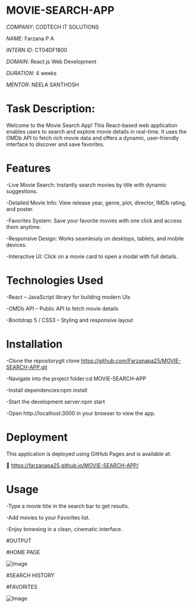 # MOVIE-SEARCH-APP

*COMPANY*: CODTECH IT SOLUTIONS

*NAME*:  Farzana P A

*INTERN ID*: CT04DF1800

*DOMAIN*: React.js Web Development

*DURATION*: 4 weeks

*MENTOR*: NEELA SANTHOSH

# Task Description:
Welcome to the Movie Search App! This React-based web application enables users to search and explore movie details in real-time. It uses the OMDb API to fetch rich movie data and offers a dynamic, user-friendly interface to discover and save favorites.

# Features
-Live Movie Search: Instantly search movies by title with dynamic suggestions.

-Detailed Movie Info: View release year, genre, plot, director, IMDb rating, and poster.

-Favorites System: Save your favorite movies with one click and access them anytime.

-Responsive Design: Works seamlessly on desktops, tablets, and mobile devices.

-Interactive UI: Click on a movie card to open a modal with full details.

# Technologies Used
-React – JavaScript library for building modern UIs

-OMDb API – Public API to fetch movie details

-Bootstrap 5 / CSS3 – Styling and responsive layout

# Installation
-Clone the repositorygit clone https://github.com/Farzanapa25/MOVIE-SEARCH-APP.git

-Navigate into the project folder:cd MOVIE-SEARCH-APP

-Install dependencies:npm install

-Start the development server:npm start

-Open http://localhost:3000 in your browser to view the app.

# Deployment
This application is deployed using GitHub Pages and is available at:

🔗  https://farzanapa25.github.io/MOVIE-SEARCH-APP/

# Usage
-Type a movie title in the search bar to get results.

-Add movies to your Favorites list.

-Enjoy browsing in a clean, cinematic interface.

#OUTPUT

#HOME PAGE

![Image](https://github.com/user-attachments/assets/b8e0955e-6d50-47f2-bd98-98a731197533)

#SEARCH HISTORY


#FAVORITES

![Image](https://github.com/user-attachments/assets/e51bbba5-2841-44b5-b0d1-ad896f76900c)


